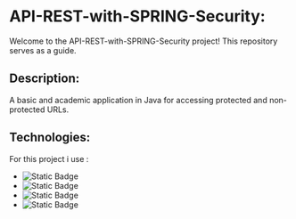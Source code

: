# API-REST-with-SPRING-Security:

Welcome to the API-REST-with-SPRING-Security project! This repository serves as a guide.

## Description:

A basic and academic application in Java for accessing protected and non-protected URLs.

## Technologies:

For this project i use :
- ![Static Badge](https://img.shields.io/badge/Java-ED8B00?style=for-the-badge&logo=JAVA&color=black)
- ![Static Badge](https://img.shields.io/badge/SPRING-6DB33F?style=for-the-badge&logo=JAVA&color=black)
- ![Static Badge](https://img.shields.io/badge/SPRING-SECURITY-6DB33F?style=for-the-badge&logo=JAVA&color=black)
- ![Static Badge](https://img.shields.io/badge/JPA-HIBERNATE-6DB33F?style=for-the-badge&logo=JAVA&color=black)

